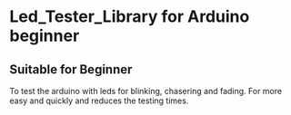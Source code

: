 # Led_Tester_Library for Arduino beginner

Suitable for Beginner
----------------------
To test the arduino with leds for blinking, chasering and fading.
For more easy and quickly and reduces the testing times.

